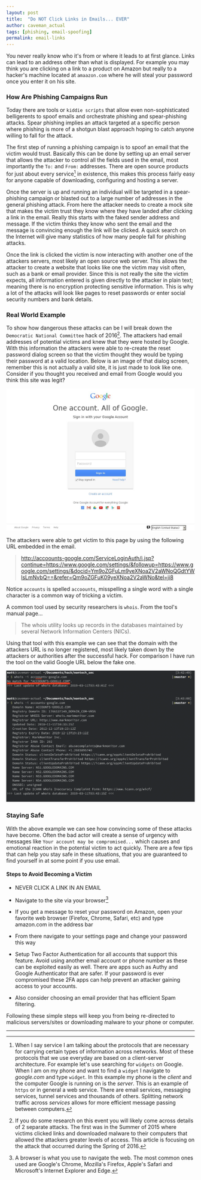 ```yaml
---
layout: post
title:  "Do NOT Click Links in Emails... EVER"
author: caveman_actual
tags: [phishing, email-spoofing]
permalink: email-links
---
```


You never really know who it's from or where it leads to at first glance.  Links can lead to an address other than what is displayed.  For example you may think you are clicking on a
link to a product on Amazon but really to a hacker's machine located at `amaazon.com` where he will
steal your password once you enter it on his site.

### How Are Phishing Campaigns Run
Today there are tools or `kiddie scripts` that allow even non-sophisticated belligerents to spoof
emails and orchestrate phishing and spear-phishing attacks.  Spear phishing implies an attack targeted
at a specific person where phishing is more of a shotgun blast approach hoping to catch anyone willing to fall for the attack.

The first step of running a phishing campaign is to spoof an email that the victim would trust.
Basically this can be done by setting up an email server that allows the attacker to control all the
fields used in the email, most importantly the `To:` and `From:` addresses.  There are open source
products for just about every service[^1] in existence, this makes this process fairly easy for anyone capable of downloading, configuring and hosting a server.  

Once the server is up and running an individual will be targeted in a spear-phishing campaign
or blasted out to a large number of addresses in the general phishing attack.  From here the
attacker needs to create a mock site that makes the victim trust they know where they have landed
after clicking a link in the email.  Really this starts with the faked sender address and message.
If the victim thinks they know who sent the email and the message is convincing enough the link will
be clicked.  A quick search on the Internet will give many statistics of how many people fall for
phishing attacks.

Once the link is clicked the victim is now interacting with another one of the attackers servers,
most likely an open source web server.  This allows the attacker to create a website that looks like
one the victim may visit often, such as a bank or email provider.  Since this is not really the site
the victim expects, all information entered is given directly to the attacker in plain text; meaning
there is no encryption protecting sensitive information.  This is why a lot of the attacks will look
like pages to reset passwords or enter social security numbers and bank details.

### Real World Example
To show how dangerous these attacks can be I will break down the `Democratic National Committee`
hack of 2016[^2]. The attackers had email addresses of potential victims and knew that they were hosted by Google.  With this information the attackers were able to re-create the reset password dialog screen so
that the victim thought they would be typing their password at a valid location.  Below is an image
of that dialog screen, remember this is not actually a valid site, it is just made to look like
one.  Consider if you thought you received and email from Google would you think this site was legit?

![Google Password Reset Attacker Page](/assets/images/email_links/dnc_hack.png)

The attackers were able to get victim to this page by using the following URL embedded in the email.
>http://accoounts-google.com/ServiceLoginAuth/i.jsp?continue=https://www.google.com/settings/&followup=https://www.google.com/settings/&docid=Ym9oZGFuLm9yeXNoa2V2aWNoQGdtYWlsLmNvbQ==&refer=Qm9oZGFuK09yeXNoa2V2aWNo&tel=ji8 

Notice `accounts` is spelled `accoounts`, misspelling a single word with a single character is a
common way of tricking a victim.

A common tool used by security researchers is `whois`.  From the tool's manual page...
>The whois utility looks up records in the databases maintained by several Network Information Centers (NICs).

Using that tool with this example we can see that the domain with the attackers URL is no longer
registered, most likely taken down by the attackers or authorities after the successful hack. For
comparison I have run the tool on the valid Google URL below the fake one.

![Whois Lookup Showing Attacker Web Server](/assets/images/email_links/whois_lookup.png)

### Staying Safe
With the above example we can see how convincing some of these attacks have become.  Often the bad actor
will create a sense of urgency with messages like `Your account may be compromised...` which causes
and emotional reaction in the potential victim to act quickly.  There are a few tips that can help
you stay safe in these situations, that you are guaranteed to find yourself in at some point if you use email.

#### Steps to Avoid Becoming a Victim
- NEVER CLICK A LINK IN AN EMAIL
- Navigate to the site via your browser[^3]
- If you get a message to reset your password on Amazon, open your favorite web browser
(Firefox, Chrome, Safari, etc) and type amazon.com in the address bar
- From there navigate to your settings page and change your password this way

- Setup Two Factor Authentication for all accounts that support this feature.  Avoid using another email account or phone number as these can be exploited easily as well.  There are apps such as Authy and Google Authenticator that are safer.  If your password is ever compromised these 2FA apps can help prevent an attacker gaining access to your accounts.

- Also consider choosing an email provider that has efficient Spam filtering.

Following these simple steps will keep you from being re-directed to malicious servers/sites or
downloading malware to your phone or computer.

---

[^1]: When I say service I am talking about the protocols that are necessary for carrying certain types of information across networks. Most of these protocols that we use everyday are based on a client-server architecture. For example let's use searching for `widgets` on Google. When I am on my phone and want to find a `widget` I navigate to _google.com_ and type `widget`. In this example my phone is the _client_ and the computer Google is running on is the _server_.  This is an example of `https` or in general a web service.  There are email services, messaging services, tunnel services and thousands of others.  Splitting network traffic across _services_ allows for more efficient message passing between computers.

[^2]: If you do some research on this event you will likely come across details of 2 separate attacks. The first was in the Summer of 2015 where victims clicked links and downloaded  malware to their computers that allowed the attackers greater levels of access.  This article is focusing on the attack that occurred during the Spring of 2016.

[^3]: A browser is what you use to navigate the web.  The most common ones used are Google's Chrome, Mozilla's Firefox, Apple's Safari and Microsoft's Internet Explorer and Edge.
